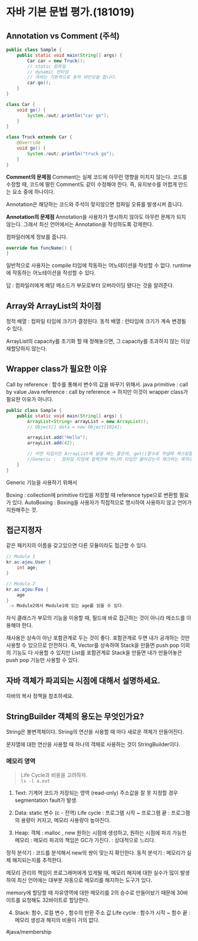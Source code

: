 # 자바 기본 문법 평가.(181019)
## Annotation vs Comment (주석)

```java
public class Sample {
    public static void main(String[] args) {
        Car car = new Truck();
        // static 컴파일
        // dynamic 런타임
        // 자바는 기본적으로 동적 바인딩을 합니다.
        car.go();
    }
}

class Car {
    void go() {
        System./out/.println("car go");
    }
}

class Truck extends Car {
    @Override
    void go() {
        System./out/.println("truck go");
    }
}

```

**Comment의 문제점**
Comment는 실제 코드에 아무런 영향을 미치지 않는다.
코드를 수정할 때, 코드에 딸린 Comment도 같이 수정해야 한다. 
즉, 유지보수를 어렵게 만드는 요소 중에 하나이다.

Annotation은 해당하는 코드와 주석이 맞지않으면 컴파일 오류를 발생시켜 줍니다.

**Annotation의 문제점**
Annotation을 사용자가 명시하지 않아도 아무런 문제가 되지 않는다.
그래서 최신 언어에서는 Annotation을 작성하도록 강제한다.

컴파일러에게 정보를 줍니다. 

```kotlin
override fun funcName() {
}
```

일반적으로 사용자는 compile 타임에 작동하는 어노테이션을 작성할 수 없다.
 runtime에 작동하는 어노테이션을 작성할 수 있다. 

답 : 컴파일러에게 해당 메소드가 부모로부터 오버라이딩 됐다는 것을 알려준다.
##  Array와 ArrayList의 차이점
정적 배열 :  컴파일 타임에 크기가 결정된다.
동적 배열 : 런타임에 크기가 계속 변경될 수 있다.

ArrayList의 capacity를 초기화 할 때 정해놓으면, 그 capacity를 초과하지 않는 이상 재할당하지 않는다.

## Wrapper class가 필요한 이유
Call by reference : 함수를 통해서 변수의 값을 바꾸기 위해서.
java primitive : call by value
Java reference : call by reference
-> 하지만 이것이 wrapper class가 필요한 이유가 아니다.

```java
public class Sample {
    public static void main(String[] args) {
        ArrayList<String> arrayList = new ArrayList();
        // Object[] data = new Object[1024];

        arrayList.add("Hello");
        arrayList.add(42);

        // 어떤 타입이든 ArrayList에 넣을 때는 좋은데, get()함수로 꺼낼때 캐스팅할 경우 문제가 있다.
        //Generic :  컴파일 타임에 컬렉션에 하나의 타입만 들어갔는지 체크하는 목적으로 사용한다.
    }
}

```

Generic 기능을 사용하기 위해서

Boxing : collection에 primitive 타입을 저장할 때 reference type으로 변환할 필요가 있다.
AutoBoxing : Boxing을 사용자가 직접적으로 명시하여 사용하지 않고 언어가 지원해주는 것.

## 접근지정자
같은 패키지의 이름을 갖고있으면 다른 모듈이라도 접근할 수 있다.
```java
// Module 1
kr.ac.ajou.User {
	int age;
}

// Module 2
kr.ac.ajou.Foo {
	age
}
 -> Module2에서 Module1에 있는 age를 읽을 수 있다.
```

자식 클래스가 부모의 기능을 이용할 때, 필드에 바로 접근하는 것이 아니라 메소드를 이용해야 한다.

재사용은 상속이 아닌 포함관계로 두는 것이 좋다.
포함관계로 두면 내가 공개하는 것만 사용할 수 있으므로 안전하다.
즉, Vector를 상속하여 Stack을 만들면 push pop 이외의 기능도 다 사용할 수 있지만 List를 포함관계로 Stack을 만들면 내가 만들어놓은 push pop 기능만 사용할 수 있다.

## 자바 객체가 파괴되는 시점에 대해서 설명하세요.
자바의 복사 정책을 참조하세요.

## StringBuilder 객체의 용도는 무엇인가요?
String은 불변객체이다.
String의 연산을 사용할 때 마다 새로운 객체가 만들어진다.

문자열에 대한 연산을 사용할 때 하나의 객체로 사용하는 것이 StringBuilder이다. 

### 메모리 영역
> Life Cycle과 비용을 고려하자.  
`ls -l a.out`
1. Text: 기계어 코드가 저장되는 영역 (read-only)
주소값을 잘 못 지정할 경우 segmentation fault가 발생.

2. Data: static 변수 (c - 전역)
Life cycle : 프로그램 시작 ~ 프로그램 끝
: 프로그램의 용량이 커지고, 메모리 사용량이 높아진다.

3. Heap: 객체 : malloc , new
원하는 시점에 생성하고, 원하는 시점에 파괴 가능한 메모리
: 메모리 파괴의 책임은 GC가 가진다.
: 상대적으로 느리다. 

정적 분석기 : 코드를 분석해서 new의 쌍이 맞는지 확인한다.
동적 분석기 : 메모리가 실제 해지되는지를 추적한다.

메모리 관리의 책임이 프로그래머에게 있게될 때, 메모리 해지에 대한 실수가 많이 발생하여 최신 언어에는 대부분 자동으로 메모리를 해지하는 도구가 있다.

memory에 할당할 때 자유영역에 대한 메모리를  2의 승수로 만들어놨기 때문에 30바이트를 요청해도 32바이트로 할당한다.

4. Stack: 함수, 로컬 변수 , 함수의 반환 주소 값
Life cycle : 함수가 시작 ~ 함수 끝
: 메모리 생성과 해지의 비용이 거의 없다.







#java/membership